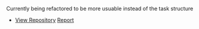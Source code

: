 Currently being refactored to be more usuable instead of the task structure
   - [View Repository](https://github.com/ahmedelmhnd/barcode-detector) [Report](https://github.com/ahmedelmhnd/barcode-detector/blob/main/Barcode-detector-report.pdf) 
